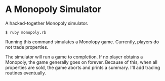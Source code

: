 # A Monopoly Simulator

A hacked-together Monopoly simulator.

```
$ ruby monopoly.rb
```

Running this command simulates a Monolopy game. Currently, players do not trade properties.

The simulator will run a game to completion. If no player obtains a Monopoly, the game generally goes on forever. Because of this, when all properties are sold, the game aborts and prints a summary. I'll add trading routines eventually.



